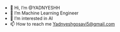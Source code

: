 - 👋 Hi, I’m @YADNYESHH
- 👀 I’m Machine Learning Engineer
- 🌱 I’m interested in AI
- 📫 How to reach me Yadnyeshgosavi5@gmail.com
